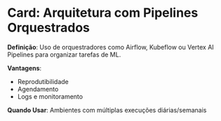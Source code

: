 # Card: Arquitetura com Pipelines Orquestrados

**Definição**: Uso de orquestradores como Airflow, Kubeflow ou Vertex AI Pipelines para organizar tarefas de ML.

**Vantagens**:
- Reprodutibilidade
- Agendamento
- Logs e monitoramento

**Quando Usar**:
Ambientes com múltiplas execuções diárias/semanais
